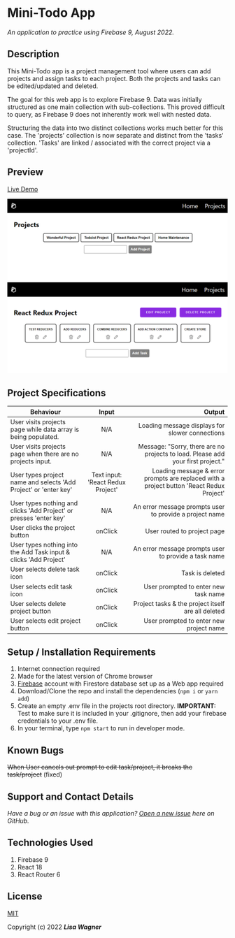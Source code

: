 # Mini-Todo App

*An application to practice using Firebase 9, August 2022.*

## Description

This Mini-Todo app is a project management tool where users can add projects and assign tasks to each project. Both the projects and tasks can be edited/updated and deleted.

The goal for this web app is to explore Firebase 9. Data was initially structured as one main collection with sub-collections. This proved difficult to query, as Firebase 9 does not inherently work well with nested data.

Structuring the data into two distinct collections works much better for this case. The 'projects' collection is now separate and distinct from the 'tasks' collection. 'Tasks' are linked / associated with the correct project via a 'projectId'.

## Preview

[Live Demo]()

![Project Page Image](src\assets\projects-page.png "Mini-Todo App Project Page")
![Single Project Page Image](src\assets\single-project.png "Mini-Todo App Single Project Page")



## Project Specifications

| Behaviour | Input | Output |
| ------------- |:-------------:| ---------:|
| User visits projects page while data array is being populated. | N/A | Loading message displays for slower connections|
| User visits projects page when there are no projects input. | N/A | Message: "Sorry, there are no projects to load. Please add your first project." |
| User types project name and selects 'Add Project' or 'enter key'| Text input: 'React Redux Project' | Loading message & error prompts are replaced with a project button 'React Redux Project' |
| User types nothing and clicks 'Add Project' or presses 'enter key'| N/A | An error message prompts user to provide a project name |
| User clicks the project button | onClick | User routed to project page |
| User types nothing into the Add Task input & clicks 'Add Project'| N/A | An error message prompts user to provide a task name |
| User selects delete task icon| onClick | Task is deleted |
| User selects edit task icon| onClick | User prompted to enter new task name |
| User selects delete project button | onClick | Project tasks & the project itself are all deleted |
| User selects edit project button| onClick | User prompted to enter new project name |

## Setup / Installation Requirements

1. Internet connection required
2. Made for the latest version of Chrome browser
2. [Firebase](https://firebase.google.com/) account with Firestore database set up as a Web app required
3. Download/Clone the repo and install the dependencies (`npm i` or `yarn add`)
4. Create an empty .env file in the projects root directory. __IMPORTANT:__  Test to make sure it is included in your .gitignore, then add your firebase credentials to your .env file.
5. In your terminal, type `npm start` to run in developer mode.


## Known Bugs

~~When User cancels out prompt to edit task/project, it breaks the task/project~~ (fixed)

## Support and Contact Details

*Have a bug or an issue with this application? [Open a new issue](https://github.com/lisawagner/mini-todo/issues) here on GitHub.*

## Technologies Used

1. Firebase 9
2. React 18
3. React Router 6


## License

[MIT](https://choosealicense.com/licenses/mit/)

Copyright (c) 2022 *__Lisa Wagner__*
